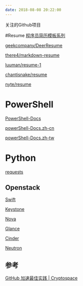 ```yaml
---
date: 2018-08-08 20:22:00
---
```


关注的Github项目

#Resume
[ 程序员简历模板系列](https://github.com/geekcompany/ResumeSample)

[geekcompany/DeerResume](https://github.com/geekcompany/DeerResume)

[there4/markdown-resume](https://github.com/there4/markdown-resume)

[luuman/resume-1](https://github.com/luuman/resume-1)

[chantisnake/resume](https://github.com/chantisnake/resume)

[nyte/resume](https://github.com/knyte/resume)

# PowerShell

[PowerShell-Docs](https://github.com/ovwane/PowerShell-Docs)

[powerShell-Docs.zh-cn](https://github.com/PowerShell/powerShell-Docs.zh-cn)

[powerShell-Docs.zh-tw](https://github.com/PowerShell/powerShell-Docs.zh-tw)

# Python
[requests](https://github.com/requests/requests)

## Openstack
[Swift](https://github.com/openstack/swift)

[Keystone](https://github.com/openstack/keystone)

[Nova](https://github.com/openstack/nova)

[Glance](https://github.com/openstack/glance)

[Cinder](https://github.com/openstack/cinder)

[Neutron](https://github.com/openstack/neutron)



## 参考

 [GitHub 加速最佳实践 | Cryptospace](https://dbarobin.com/2017/01/24/github-acceleration-best-practices/) 
